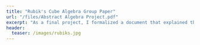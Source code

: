 ```yaml
---
title: "Rubik's Cube Algebra Group Paper"
url: "/files/Abstract Algebra Project.pdf"
excerpt: "As a final project, I formalized a document that explained the Rubik's Cube Group as a conglomerate of released studies."
header:
  teaser: /images/rubiks.jpg
---
```

